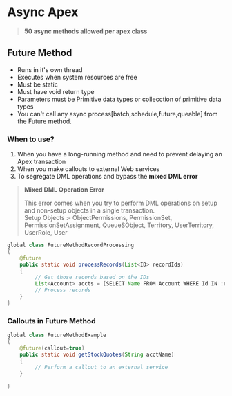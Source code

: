 # Async Apex

>**50 async methods allowed per apex class**

## Future Method

- Runs in it's own thread
- Executes when system resources are free
- Must be static
- Must have void return type
- Parameters must be Primitive data types or collecction of primitive data types
- You can't call any async process[batch,schedule,future,queable] from the Future method.

### When to use?

1. When you have a long-running method and need to prevent delaying an Apex transaction
2. When you make callouts to external Web services
3. To segregate DML operations and bypass the **mixed DML error**

>**Mixed DML Operation Error**
>
> This error comes when you try to perform DML operations on setup and non-setup objects in a single transaction.<br>
> Setup Objects :- ObjectPermissions, PermissionSet, PermissionSetAssignment, QueueSObject, Territory, UserTerritory, UserRole, User

``` java
global class FutureMethodRecordProcessing
{
    @future
    public static void processRecords(List<ID> recordIds)
    {   
         // Get those records based on the IDs
         List<Account> accts = [SELECT Name FROM Account WHERE Id IN :recordIds];
         // Process records
    }
}
```

### Callouts in Future Method

``` java
global class FutureMethodExample
{
    @future(callout=true)
    public static void getStockQuotes(String acctName)
    {   
         // Perform a callout to an external service
    }

}
```
